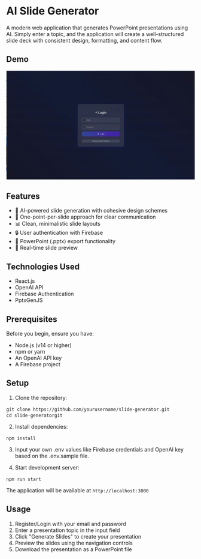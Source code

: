 # AI Slide Generator

A modern web application that generates PowerPoint presentations using AI. Simply enter a topic, and the application will create a well-structured slide deck with consistent design, formatting, and content flow.

## Demo 

[![Demo](thumbnail.jpg)](https://github.com/BlackMagicKau/slide-generator/blame/main/Slide%20Generation%20Demo.m4v)

## Features

- 🎨 AI-powered slide generation with cohesive design schemes
- 🎯 One-point-per-slide approach for clear communication
- 📊 Clean, minimalistic slide layouts
- 🔒 User authentication with Firebase
- 💾 PowerPoint (.pptx) export functionality
- 🔄 Real-time slide preview

## Technologies Used

- React.js
- OpenAI API
- Firebase Authentication
- PptxGenJS

## Prerequisites

Before you begin, ensure you have:
- Node.js (v14 or higher)
- npm or yarn
- An OpenAI API key
- A Firebase project

## Setup

1. Clone the repository:

```console
git clone https://github.com/yourusername/slide-generator.git
cd slide-generatorgit
```

2. Install dependencies:

```console
npm install
```
3. Input your own .env values like Firebase credentials and OpenAI key based on the .env.sample file.

4. Start development server:

```console
npm run start
```
The application will be available at `http://localhost:3000`

## Usage

1. Register/Login with your email and password
2. Enter a presentation topic in the input field
3. Click "Generate Slides" to create your presentation
4. Preview the slides using the navigation controls
5. Download the presentation as a PowerPoint file

